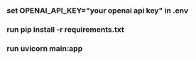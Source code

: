 ### set OPENAI_API_KEY="your openai api key" in .env
### run pip install -r requirements.txt
### run uvicorn main:app
